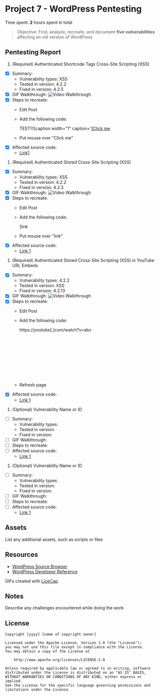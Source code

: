# Project 7 - WordPress Pentesting

Time spent: **2** hours spent in total

> Objective: Find, analyze, recreate, and document **five vulnerabilities** affecting an old version of WordPress

## Pentesting Report

1. (Required) Authenticated Shortcode Tags Cross-Site Scripting (XSS)
  - [x] Summary: 
    - Vulnerability types: XSS
    - Tested in version: 4.2.2
    - Fixed in version: 4.2.5
  - [x] GIF Walkthrough:
		<img src='http://i.imgur.com/9WTEPm1.gif' title='Video Walkthrough' width='' alt='Video Walkthrough' />
  - [x] Steps to recreate: 
    - Edit Post
    - Add the following code: 

		TEST!!![caption width="1" caption='<a href="'">]</a><a href="http://onMouseOver='alert(1)'">Click me</a>

    - Put mouse over "Click me"
  - [x] Affected source code:
    - [Link1](https://github.com/WordPress/WordPress/commit/f72b21af23da6b6d54208e5c1d65ececdaa109c8)
1. (Required) Authenticated Stored Cross-Site Scripting (XSS)
  - [x] Summary: 
    - Vulnerability types: XSS
    - Tested in version: 4.2.2
    - Fixed in version: 4.2.3
  - [x] GIF Walkthrough: 
		<img src='http://i.imgur.com/iFSj2Ow.gif' title='Video Walkthrough' width='' alt='Video Walkthrough' />
  - [x] Steps to recreate: 
    - Edit Post
    - Add the following code: 

		<a href="[caption code=">]</a><a title="onmouseover=alert('test')  ">link</a>

    - Put mouse over "link"
  - [x] Affected source code:
    - [Link 1](https://core.trac.wordpress.org/changeset/33359)
1. (Required) Authenticated Stored Cross-Site Scripting (XSS) in YouTube URL Embeds
  - [x] Summary: 
    - Vulnerability types: 4.2.2
    - Tested in version: XSS
    - Fixed in version:	4.2.13 
  - [x] GIF Walkthrough: 
		<img src='http://i.imgur.com/6zsJXyI.gif' title='Video Walkthrough' width='' alt='Video Walkthrough' />
  - [x] Steps to recreate: 
    - Edit Post
    - Add the following code: 

		https://youtube[.]com/watch?v=abc<svg onload=alert(5)>

    - Refresh page
  - [x] Affected source code:
    - [Link 1](https://github.com/WordPress/WordPress/commit/419c8d97ce8df7d5004ee0b566bc5e095f0a6ca8)
1. (Optional) Vulnerability Name or ID
  - [ ] Summary: 
    - Vulnerability types:
    - Tested in version:
    - Fixed in version: 
  - [ ] GIF Walkthrough: 
  - [ ] Steps to recreate: 
  - [ ] Affected source code:
    - [Link 1](https://core.trac.wordpress.org/browser/tags/version/src/source_file.php)
1. (Optional) Vulnerability Name or ID
  - [ ] Summary: 
    - Vulnerability types:
    - Tested in version:
    - Fixed in version: 
  - [ ] GIF Walkthrough: 
  - [ ] Steps to recreate: 
  - [ ] Affected source code:
    - [Link 1](https://core.trac.wordpress.org/browser/tags/version/src/source_file.php) 

## Assets

List any additional assets, such as scripts or files

## Resources

- [WordPress Source Browser](https://core.trac.wordpress.org/browser/)
- [WordPress Developer Reference](https://developer.wordpress.org/reference/)

GIFs created with [LiceCap](http://www.cockos.com/licecap/).

## Notes

Describe any challenges encountered while doing the work

## License

    Copyright [yyyy] [name of copyright owner]

    Licensed under the Apache License, Version 2.0 (the "License");
    you may not use this file except in compliance with the License.
    You may obtain a copy of the License at

        http://www.apache.org/licenses/LICENSE-2.0

    Unless required by applicable law or agreed to in writing, software
    distributed under the License is distributed on an "AS IS" BASIS,
    WITHOUT WARRANTIES OR CONDITIONS OF ANY KIND, either express or implied.
    See the License for the specific language governing permissions and
    limitations under the License.
